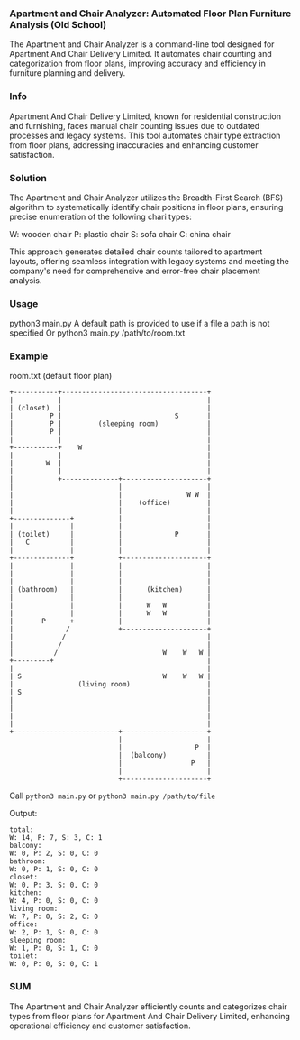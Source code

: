 ### Apartment and Chair Analyzer: Automated Floor Plan Furniture Analysis (Old School)

The Apartment and Chair Analyzer is a command-line tool designed for Apartment And Chair Delivery Limited. It automates chair counting and categorization from floor plans, improving accuracy and efficiency in furniture planning and delivery.

### Info

Apartment And Chair Delivery Limited, known for residential construction and furnishing, faces manual chair counting issues due to outdated processes and legacy systems. This tool automates chair type extraction from floor plans, addressing inaccuracies and enhancing customer satisfaction.

### Solution

The Apartment and Chair Analyzer utilizes the Breadth-First Search (BFS) algorithm to systematically identify chair positions in floor plans, ensuring precise enumeration of the following chari types:

W: wooden chair
P: plastic chair
S: sofa chair
C: china chair

This approach generates detailed chair counts tailored to apartment layouts, offering seamless integration with legacy systems and meeting the company's need for comprehensive and error-free chair placement analysis.

### Usage

python3 main.py A default path is provided to use if a file a path is not specified
Or
python3 main.py /path/to/room.txt

### Example 

room.txt (default floor plan)
```
+-----------+------------------------------------+
|           |                                    |
| (closet)  |                                    |
|         P |                            S       |
|         P |         (sleeping room)            |
|         P |                                    |
|           |                                    |
+-----------+    W                               |
|           |                                    |
|        W  |                                    |
|           |                                    |
|           +--------------+---------------------+
|                          |                     |
|                          |                W W  |
|                          |    (office)         |
|                          |                     |
+--------------+           |                     |
|              |           |                     |
| (toilet)     |           |             P       |
|   C          |           |                     |
|              |           |                     |
+--------------+           +---------------------+
|              |           |                     |
|              |           |                     |
|              |           |                     |
| (bathroom)   |           |      (kitchen)      |
|              |           |                     |
|              |           |      W   W          |
|              |           |      W   W          |
|       P      +           |                     |
|             /            +---------------------+
|            /                                   |
|           /                                    |
|          /                          W    W   W |
+---------+                                      |
|                                                |
| S                                   W    W   W |
|                (living room)                   |
| S                                              |
|                                                |
|                                                |
|                                                |
|                                                |
+--------------------------+---------------------+
                           |                     |
                           |                  P  |
                           |  (balcony)          |
                           |                 P   |
                           |                     |
                           +---------------------+
```


Call ```python3 main.py``` or ```python3 main.py /path/to/file```

Output:
```
total:
W: 14, P: 7, S: 3, C: 1
balcony:
W: 0, P: 2, S: 0, C: 0
bathroom:
W: 0, P: 1, S: 0, C: 0
closet:
W: 0, P: 3, S: 0, C: 0
kitchen:
W: 4, P: 0, S: 0, C: 0
living room:
W: 7, P: 0, S: 2, C: 0
office:
W: 2, P: 1, S: 0, C: 0
sleeping room:
W: 1, P: 0, S: 1, C: 0
toilet:
W: 0, P: 0, S: 0, C: 1
```

### SUM
The Apartment and Chair Analyzer efficiently counts and categorizes chair types from floor plans for Apartment And Chair Delivery Limited, enhancing operational efficiency and customer satisfaction.
